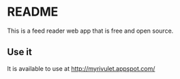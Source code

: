 README
======
This is a feed reader web app that is free and open source.

Use it
------
It is available to use at http://myrivulet.appspot.com/

